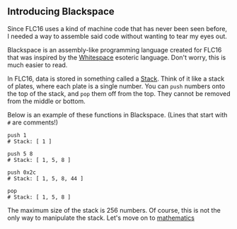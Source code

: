 ## Introducing Blackspace
Since FLC16 uses a kind of machine code that has never been seen before, I needed a way to assemble said code without wanting to tear my eyes out.

Blackspace is an assembly-like programming language created for FLC16 that was inspired by the [Whitespace](https://en.wikipedia.org/wiki/Whitespace_%28programming_language%29) esoteric language. Don't worry, this is much easier to read.

In FLC16, data is stored in something called a [Stack](https://en.wikipedia.org/wiki/Stack_%28abstract_data_type%29). Think of it like a stack of plates, where each plate is a single number. You can `push` numbers onto the top of the stack, and `pop` them off from the top. They cannot be removed from the middle or bottom. 

Below is an example of these functions in Blackspace. (Lines that start with `#` are comments!)
```bs
push 1
# Stack: [ 1 ]

push 5 8
# Stack: [ 1, 5, 8 ]

push 0x2c
# Stack: [ 1, 5, 8, 44 ]

pop
# Stack: [ 1, 5, 8 ]
```

The maximum size of the stack is 256 numbers.
Of course, this is not the only way to manipulate the stack. Let's move on to [mathematics](02-math.md)
